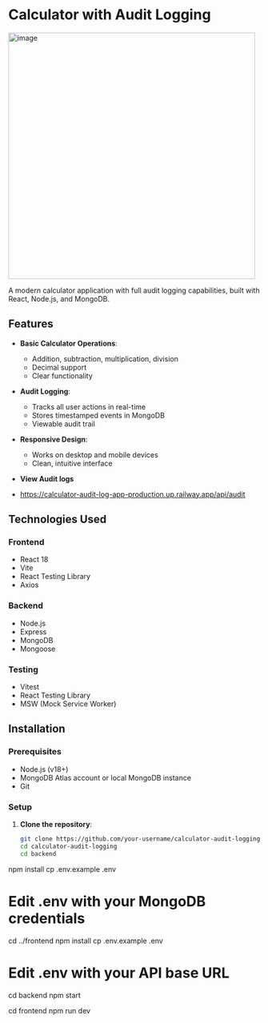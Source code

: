 # Calculator with Audit Logging

<img width="493" alt="image" src="https://github.com/user-attachments/assets/b2007da3-ff34-4482-b8b1-cbc7c3b01cbb" />


A modern calculator application with full audit logging capabilities, built with React, Node.js, and MongoDB.

## Features

- **Basic Calculator Operations**:
  - Addition, subtraction, multiplication, division
  - Decimal support
  - Clear functionality

- **Audit Logging**:
  - Tracks all user actions in real-time
  - Stores timestamped events in MongoDB
  - Viewable audit trail

- **Responsive Design**:
  - Works on desktop and mobile devices
  - Clean, intuitive interface
    
 - **View Audit logs** 
- https://calculator-audit-log-app-production.up.railway.app/api/audit

## Technologies Used

### Frontend
- React 18
- Vite
- React Testing Library
- Axios

### Backend
- Node.js
- Express
- MongoDB
- Mongoose

### Testing
- Vitest
- React Testing Library
- MSW (Mock Service Worker)

## Installation

### Prerequisites
- Node.js (v18+)
- MongoDB Atlas account or local MongoDB instance
- Git

### Setup

1. **Clone the repository**:
   ```bash
   git clone https://github.com/your-username/calculator-audit-logging.git
   cd calculator-audit-logging
   cd backend
npm install
cp .env.example .env
# Edit .env with your MongoDB credentials

cd ../frontend
npm install
cp .env.example .env
# Edit .env with your API base URL

cd backend
npm start

cd frontend
npm run dev
